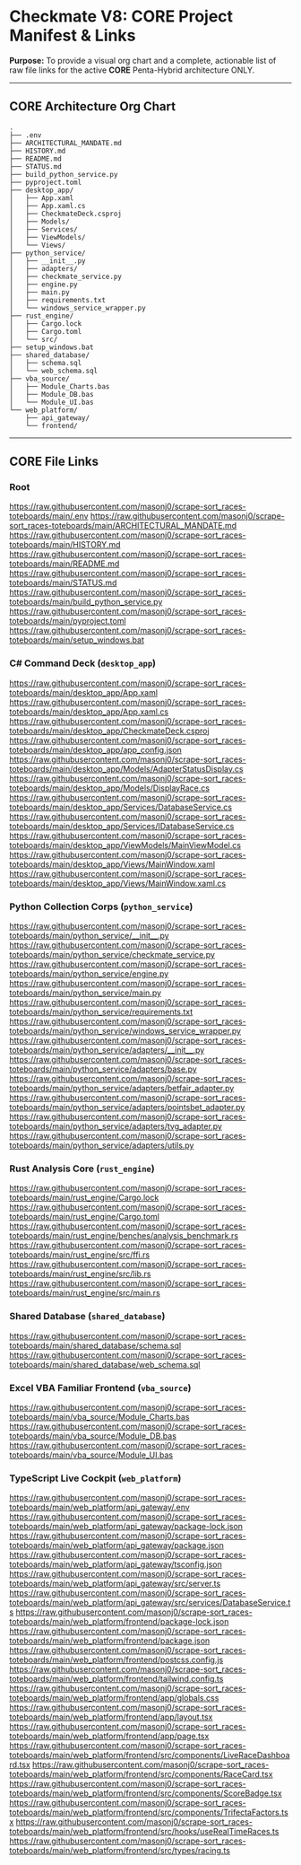 # Checkmate V8: CORE Project Manifest & Links

**Purpose:** To provide a visual org chart and a complete, actionable list of raw file links for the active **CORE** Penta-Hybrid architecture ONLY.

---

## CORE Architecture Org Chart

```
.
├── .env
├── ARCHITECTURAL_MANDATE.md
├── HISTORY.md
├── README.md
├── STATUS.md
├── build_python_service.py
├── pyproject.toml
├── desktop_app/
│   ├── App.xaml
│   ├── App.xaml.cs
│   ├── CheckmateDeck.csproj
│   ├── Models/
│   ├── Services/
│   ├── ViewModels/
│   └── Views/
├── python_service/
│   ├── __init__.py
│   ├── adapters/
│   ├── checkmate_service.py
│   ├── engine.py
│   ├── main.py
│   ├── requirements.txt
│   └── windows_service_wrapper.py
├── rust_engine/
│   ├── Cargo.lock
│   ├── Cargo.toml
│   └── src/
├── setup_windows.bat
├── shared_database/
│   ├── schema.sql
│   └── web_schema.sql
├── vba_source/
│   ├── Module_Charts.bas
│   ├── Module_DB.bas
│   └── Module_UI.bas
└── web_platform/
    ├── api_gateway/
    └── frontend/
```

---

## CORE File Links

### Root
https://raw.githubusercontent.com/masonj0/scrape-sort_races-toteboards/main/.env
https://raw.githubusercontent.com/masonj0/scrape-sort_races-toteboards/main/ARCHITECTURAL_MANDATE.md
https://raw.githubusercontent.com/masonj0/scrape-sort_races-toteboards/main/HISTORY.md
https://raw.githubusercontent.com/masonj0/scrape-sort_races-toteboards/main/README.md
https://raw.githubusercontent.com/masonj0/scrape-sort_races-toteboards/main/STATUS.md
https://raw.githubusercontent.com/masonj0/scrape-sort_races-toteboards/main/build_python_service.py
https://raw.githubusercontent.com/masonj0/scrape-sort_races-toteboards/main/pyproject.toml
https://raw.githubusercontent.com/masonj0/scrape-sort_races-toteboards/main/setup_windows.bat

### C# Command Deck (`desktop_app`)
https://raw.githubusercontent.com/masonj0/scrape-sort_races-toteboards/main/desktop_app/App.xaml
https://raw.githubusercontent.com/masonj0/scrape-sort_races-toteboards/main/desktop_app/App.xaml.cs
https://raw.githubusercontent.com/masonj0/scrape-sort_races-toteboards/main/desktop_app/CheckmateDeck.csproj
https://raw.githubusercontent.com/masonj0/scrape-sort_races-toteboards/main/desktop_app/app_config.json
https://raw.githubusercontent.com/masonj0/scrape-sort_races-toteboards/main/desktop_app/Models/AdapterStatusDisplay.cs
https://raw.githubusercontent.com/masonj0/scrape-sort_races-toteboards/main/desktop_app/Models/DisplayRace.cs
https://raw.githubusercontent.com/masonj0/scrape-sort_races-toteboards/main/desktop_app/Services/DatabaseService.cs
https://raw.githubusercontent.com/masonj0/scrape-sort_races-toteboards/main/desktop_app/Services/IDatabaseService.cs
https://raw.githubusercontent.com/masonj0/scrape-sort_races-toteboards/main/desktop_app/ViewModels/MainViewModel.cs
https://raw.githubusercontent.com/masonj0/scrape-sort_races-toteboards/main/desktop_app/Views/MainWindow.xaml
https://raw.githubusercontent.com/masonj0/scrape-sort_races-toteboards/main/desktop_app/Views/MainWindow.xaml.cs

### Python Collection Corps (`python_service`)
https://raw.githubusercontent.com/masonj0/scrape-sort_races-toteboards/main/python_service/__init__.py
https://raw.githubusercontent.com/masonj0/scrape-sort_races-toteboards/main/python_service/checkmate_service.py
https://raw.githubusercontent.com/masonj0/scrape-sort_races-toteboards/main/python_service/engine.py
https://raw.githubusercontent.com/masonj0/scrape-sort_races-toteboards/main/python_service/main.py
https://raw.githubusercontent.com/masonj0/scrape-sort_races-toteboards/main/python_service/requirements.txt
https://raw.githubusercontent.com/masonj0/scrape-sort_races-toteboards/main/python_service/windows_service_wrapper.py
https://raw.githubusercontent.com/masonj0/scrape-sort_races-toteboards/main/python_service/adapters/__init__.py
https://raw.githubusercontent.com/masonj0/scrape-sort_races-toteboards/main/python_service/adapters/base.py
https://raw.githubusercontent.com/masonj0/scrape-sort_races-toteboards/main/python_service/adapters/betfair_adapter.py
https://raw.githubusercontent.com/masonj0/scrape-sort_races-toteboards/main/python_service/adapters/pointsbet_adapter.py
https://raw.githubusercontent.com/masonj0/scrape-sort_races-toteboards/main/python_service/adapters/tvg_adapter.py
https://raw.githubusercontent.com/masonj0/scrape-sort_races-toteboards/main/python_service/adapters/utils.py

### Rust Analysis Core (`rust_engine`)
https://raw.githubusercontent.com/masonj0/scrape-sort_races-toteboards/main/rust_engine/Cargo.lock
https://raw.githubusercontent.com/masonj0/scrape-sort_races-toteboards/main/rust_engine/Cargo.toml
https://raw.githubusercontent.com/masonj0/scrape-sort_races-toteboards/main/rust_engine/benches/analysis_benchmark.rs
https://raw.githubusercontent.com/masonj0/scrape-sort_races-toteboards/main/rust_engine/src/ffi.rs
https://raw.githubusercontent.com/masonj0/scrape-sort_races-toteboards/main/rust_engine/src/lib.rs
https://raw.githubusercontent.com/masonj0/scrape-sort_races-toteboards/main/rust_engine/src/main.rs

### Shared Database (`shared_database`)
https://raw.githubusercontent.com/masonj0/scrape-sort_races-toteboards/main/shared_database/schema.sql
https://raw.githubusercontent.com/masonj0/scrape-sort_races-toteboards/main/shared_database/web_schema.sql

### Excel VBA Familiar Frontend (`vba_source`)
https://raw.githubusercontent.com/masonj0/scrape-sort_races-toteboards/main/vba_source/Module_Charts.bas
https://raw.githubusercontent.com/masonj0/scrape-sort_races-toteboards/main/vba_source/Module_DB.bas
https://raw.githubusercontent.com/masonj0/scrape-sort_races-toteboards/main/vba_source/Module_UI.bas

### TypeScript Live Cockpit (`web_platform`)
https://raw.githubusercontent.com/masonj0/scrape-sort_races-toteboards/main/web_platform/api_gateway/.env
https://raw.githubusercontent.com/masonj0/scrape-sort_races-toteboards/main/web_platform/api_gateway/package-lock.json
https://raw.githubusercontent.com/masonj0/scrape-sort_races-toteboards/main/web_platform/api_gateway/package.json
https://raw.githubusercontent.com/masonj0/scrape-sort_races-toteboards/main/web_platform/api_gateway/tsconfig.json
https://raw.githubusercontent.com/masonj0/scrape-sort_races-toteboards/main/web_platform/api_gateway/src/server.ts
https://raw.githubusercontent.com/masonj0/scrape-sort_races-toteboards/main/web_platform/api_gateway/src/services/DatabaseService.ts
https://raw.githubusercontent.com/masonj0/scrape-sort_races-toteboards/main/web_platform/frontend/package-lock.json
https://raw.githubusercontent.com/masonj0/scrape-sort_races-toteboards/main/web_platform/frontend/package.json
https://raw.githubusercontent.com/masonj0/scrape-sort_races-toteboards/main/web_platform/frontend/postcss.config.js
https://raw.githubusercontent.com/masonj0/scrape-sort_races-toteboards/main/web_platform/frontend/tailwind.config.ts
https://raw.githubusercontent.com/masonj0/scrape-sort_races-toteboards/main/web_platform/frontend/app/globals.css
https://raw.githubusercontent.com/masonj0/scrape-sort_races-toteboards/main/web_platform/frontend/app/layout.tsx
https://raw.githubusercontent.com/masonj0/scrape-sort_races-toteboards/main/web_platform/frontend/app/page.tsx
https://raw.githubusercontent.com/masonj0/scrape-sort_races-toteboards/main/web_platform/frontend/src/components/LiveRaceDashboard.tsx
https://raw.githubusercontent.com/masonj0/scrape-sort_races-toteboards/main/web_platform/frontend/src/components/RaceCard.tsx
https://raw.githubusercontent.com/masonj0/scrape-sort_races-toteboards/main/web_platform/frontend/src/components/ScoreBadge.tsx
https://raw.githubusercontent.com/masonj0/scrape-sort_races-toteboards/main/web_platform/frontend/src/components/TrifectaFactors.tsx
https://raw.githubusercontent.com/masonj0/scrape-sort_races-toteboards/main/web_platform/frontend/src/hooks/useRealTimeRaces.ts
https://raw.githubusercontent.com/masonj0/scrape-sort_races-toteboards/main/web_platform/frontend/src/types/racing.ts